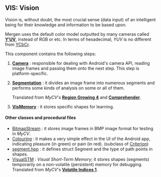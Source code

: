 ## VIS: Vision

Vision is, without doubt, the most crucial sense (data input) of an intelligent being
for their knowledge and information to be based upon.

Mergen uses the default color model outputted by many cameras called [**Y′UV**](
https://en.wikipedia.org/wiki/Y%E2%80%B2UV), instead of RGB or etc.
In terms of hexadecimal, *YUV* is no different from [YCbCr](https://en.wikipedia.org/wiki/YCbCr).

This component contains the following steps:

1. [**Camera**](camera.cpp) : responsible for dealing with Android's camera API,
   reading image frames and passing them onto the next step. This step is platform-specific.

2. [**Segmentation**](segmentation.cpp) : it divides an image frame into numerous segments
   and performs some kinds of analysis on some or all of them.

   Translated from *MyCV*'s [**Region Growing 4**](
   https://github.com/fulcrum6378/mycv/blob/master/segmentation/region_growing_4.py) and [**Comprehender**](
   https://github.com/fulcrum6378/mycv/blob/master/tracing/comprehender_rg4.py).

3. [**VisMemory**](memory.cpp) : it stores specific shapes for learning.

#### Other classes and procedural files

- [BitmapStream](bitmap_stream.hpp) : it stores image frames in BMP image format for testing in *MyCV*.
- [Colouring](colouring.hpp) : it makes a very simple effect in the UI of the Android app,
  indicating pleasure (in green) or pain (in red). (subclass of [Criterion](../rew/criterion.hpp))
- [segment.hpp](segment.hpp) : it defines struct Segment and the type of path points in shapes.
- [VisualSTM](visual_stm.cpp) : *Visual Short-Term Memory*; it stores shapes (segments)
  temporarily on a non-volatile (persistent) memory for debugging.
  Translated from *MyCV*'s [**Volatile Indices 1**](
  https://github.com/fulcrum6378/mycv/blob/master/storage/volatile_indices_1.py).
